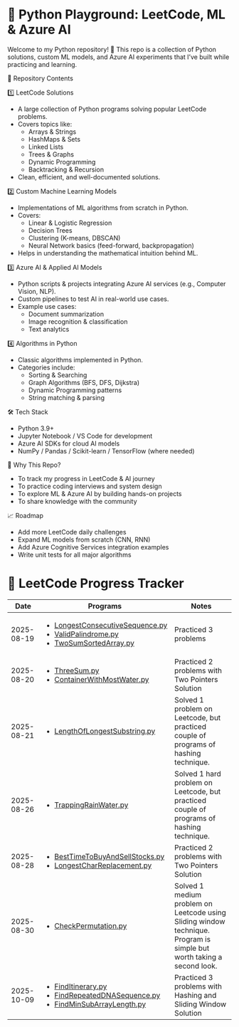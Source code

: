 # 🚀 Python Playground: LeetCode, ML & Azure AI
Welcome to my Python repository! 🐍
This repo is a collection of Python solutions, custom ML models, and Azure AI experiments that I’ve built while practicing and learning.

📂 Repository Contents

1️⃣ LeetCode Solutions
 - A large collection of Python programs solving popular LeetCode problems.
 - Covers topics like:
     - Arrays & Strings
     - HashMaps & Sets
     - Linked Lists
     - Trees & Graphs
     - Dynamic Programming
     - Backtracking & Recursion
 - Clean, efficient, and well-documented solutions.

2️⃣ Custom Machine Learning Models
 - Implementations of ML algorithms from scratch in Python.
 - Covers:
     - Linear & Logistic Regression
     - Decision Trees
     - Clustering (K-means, DBSCAN)
     - Neural Network basics (feed-forward, backpropagation)
 - Helps in understanding the mathematical intuition behind ML.

3️⃣ Azure AI & Applied AI Models
 - Python scripts & projects integrating Azure AI services (e.g., Computer Vision, NLP).
 - Custom pipelines to test AI in real-world use cases.
 - Example use cases:
     - Document summarization
     - Image recognition & classification
     - Text analytics

4️⃣ Algorithms in Python

- Classic algorithms implemented in Python.
- Categories include:
    - Sorting & Searching
    - Graph Algorithms (BFS, DFS, Dijkstra)
    - Dynamic Programming patterns
    - String matching & parsing

🛠️ Tech Stack
 - Python 3.9+
 - Jupyter Notebook / VS Code for development
 - Azure AI SDKs for cloud AI models
 - NumPy / Pandas / Scikit-learn / TensorFlow (where needed)

🌟 Why This Repo?
 - To track my progress in LeetCode & AI journey
 - To practice coding interviews and system design
 - To explore ML & Azure AI by building hands-on projects
 - To share knowledge with the community

📈 Roadmap
 - Add more LeetCode daily challenges
 - Expand ML models from scratch (CNN, RNN)
 - Add Azure Cognitive Services integration examples
 - Write unit tests for all major algorithms

# 🚀 LeetCode Progress Tracker

| Date       | Programs                                                                                             | Notes                   |
|------------|------------------------------------------------------------------------------------------------------|-------------------------|
| 2025-08-19 | <ul><li>[LongestConsecutiveSequence.py](LeetCodeProblems/LongestConsecutiveSequence.py)</li><li>[ValidPalindrome.py](LeetCodeProblems/ValidPalindrome.py)</li><li>[TwoSumSortedArray.py](LeetCodeProblems/TwoSumSortedArray.py)</li></ul> | Practiced 3 problems |
| 2025-08-20 | <ul><li>[ThreeSum.py](LeetCodeProblems/ThreeSum.py)</li><li>[ContainerWithMostWater.py](LeetCodeProblems/ContainerWithMostWater.py)</li></ul> | Practiced 2 problems with Two Pointers Solution |
| 2025-08-21 | <ul><li>[LengthOfLongestSubstring.py](LeetCodeProblems/LengthOfLongestSubstring.py)</li></ul> | Solved 1 problem on Leetcode, but practiced couple of programs of hashing technique. |
| 2025-08-26 | <ul><li>[TrappingRainWater.py](LeetCodeProblems/TrappingRainWater.py)</li></ul> | Solved 1 hard problem on Leetcode, but practiced couple of programs of hashing technique. |
| 2025-08-28 | <ul><li>[BestTimeToBuyAndSellStocks.py](LeetCodeProblems/BestTimeToBuyAndSellStocks.py)</li><li>[LongestCharReplacement.py](LeetCodeProblems/LongestCharReplacement.py)</li></ul> | Practiced 2 problems with Two Pointers Solution |
| 2025-08-30 | <ul><li>[CheckPermutation.py](LeetCodeProblems/CheckPermutation.py)</li></ul> | Solved 1 medium problem on Leetcode using Sliding window technique. Program is simple but worth taking a second look.|
| 2025-10-09 | <ul><li>[FindItinerary.py](Algorithms/Hashing/FindItinerary.py)</li><li>[FindRepeatedDNASequence.py](Algorithms/SlidingWindow/FindRepeatedDNASequence.py)</li><li>[FindMinSubArrayLength.py](Algorithms/SlidingWindow/FindMinSubArrayLength.py)</li></ul> | Practiced 3 problems with Hashing and Sliding Window Solution |